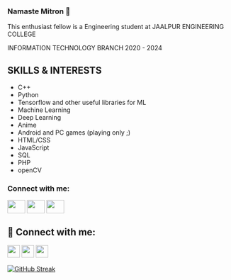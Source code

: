 ### Namaste Mitron 👋
This enthusiast fellow is a Engineering student at JAALPUR ENGINEERING COLLEGE

INFORMATION TECHNOLOGY BRANCH  2020 - 2024

## SKILLS & INTERESTS
- C++
- Python
- Tensorflow and other useful libraries for ML
- Machine Learning
- Deep Learning
- Anime
- Android and PC games (playing only ;)
- HTML/CSS
- JavaScript
- SQL
- PHP
- openCV


<h3 align="left">Connect with me:</h3>
<p align="left">
<a href="https://twitter.com/SA7V1K" target="blank"><img align="center" src="https://cdn.jsdelivr.net/npm/simple-icons@3.0.1/icons/twitter.svg" alt="" height="30" width="40" /></a>
<a href="https://www.linkedin.com/in/sa7vik/" target="blank"><img align="center" src="https://cdn.jsdelivr.net/npm/simple-icons@3.0.1/icons/linkedin.svg" alt="" height="30" width="40" /></a>
<a href="https://www.instagram.com/samtvik/" target="blank"><img align="center" src="https://cdn.jsdelivr.net/npm/simple-icons@3.0.1/icons/instagram.svg" alt="" height="30" width="40" /></a>
</p>

<h2 align="left">👥 Connect with me:</h2>
<p align="left">
<a href="https://instagram.com/samtvik" target="_blank"><img height="28" src = "https://img.shields.io/badge/-Instagram-e95950?style=for-the-badge&logo=Instagram&logoColor=white"></a>
<a href="https://www.linkedin.com/in/sa7vik" target="_blank"> <img height="28" src = "https://img.shields.io/badge/-LinkedIn-0e76a8?style=for-the-badge&logo=Linkedin&logoColor=white"></a>
<a href="https://twitter.com/SA7V1K" target="_blank"><img height="28" src = "https://img.shields.io/badge/-Twitter-00acee?style=for-the-badge&logo=Twitter&logoColor=white"></a>
</p>


[![GitHub Streak](http://github-readme-streak-stats.herokuapp.com?user=SA7VIK&theme=dark)](https://git.io/streak-stats)
